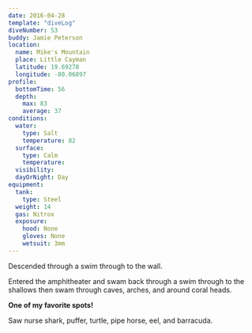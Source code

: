 ```yaml
---
date: 2016-04-28
template: "diveLog"
diveNumber: 53
buddy: Jamie Peterson
location:
  name: Mike's Mountain
  place: Little Cayman
  latitude: 19.69278
  longitude: -80.06897
profile:
  bottomTime: 56
  depth:
    max: 83
    average: 37
conditions:
  water:
    type: Salt
    temperature: 82
  surface:
    type: Calm
    temperature:
  visibility:
  dayOrNight: Day
equipment:
  tank:
    type: Steel
  weight: 14
  gas: Nitrox
  exposure:
    hood: None
    gloves: None
    wetsuit: 3mm
---
```

Descended through a swim through to the wall.

Entered the amphitheater and swam back through a swim through to the shallows then swam through caves, arches, and around coral heads.

__One of my favorite spots!__

Saw nurse shark, puffer, turtle, pipe horse, eel, and barracuda.
